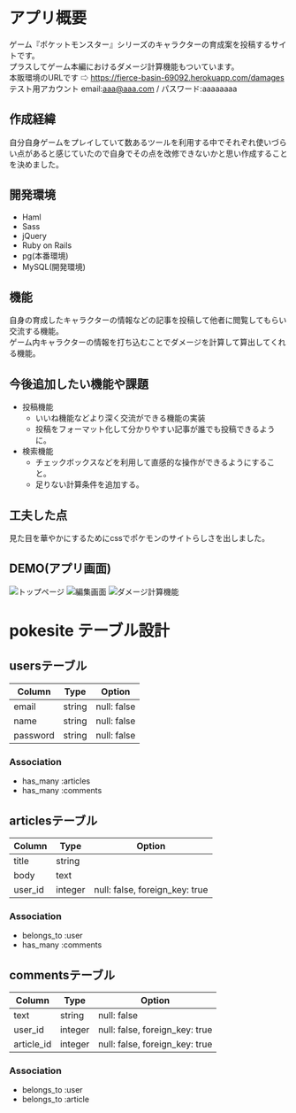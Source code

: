 # アプリ概要
  ゲーム『ポケットモンスター』シリーズのキャラクターの育成案を投稿するサイトです。  
  プラスしてゲーム本編におけるダメージ計算機能もついています。  
  本販環境のURLです ⇨ https://fierce-basin-69092.herokuapp.com/damages  
  テスト用アカウント email:aaa@aaa.com  / パスワード:aaaaaaaa

## 作成経緯
自分自身ゲームをプレイしていて数あるツールを利用する中でそれぞれ使いづらい点があると感じていたので自身でその点を改修できないかと思い作成することを決めました。

## 開発環境
- Haml
- Sass
- jQuery
- Ruby on Rails
- pg(本番環境)
- MySQL(開発環境)

## 機能
  自身の育成したキャラクターの情報などの記事を投稿して他者に閲覧してもらい交流する機能。  
  ゲーム内キャラクターの情報を打ち込むことでダメージを計算して算出してくれる機能。

## 今後追加したい機能や課題
- 投稿機能
  - いいね機能などより深く交流ができる機能の実装
  - 投稿をフォーマット化して分かりやすい記事が誰でも投稿できるように。
- 検索機能
  - チェックボックスなどを利用して直感的な操作ができるようにすること。
  - 足りない計算条件を追加する。

## 工夫した点
  見た目を華やかにするためにcssでポケモンのサイトらしさを出しました。

## DEMO(アプリ画面)
  ![トップページ](https://github.com/quin001cunx/newRead/blob/master/21.47.15.png)
  ![編集画面](https://github.com/quin001cunx/newRead/blob/master/21.48.06.png)
  ![ダメージ計算機能](https://github.com/quin001cunx/newRead/blob/master/21.48.26.png)

# pokesite テーブル設計
## usersテーブル
|Column|Type|Option|
|------|----|------|
|email|string|null: false|
|name|string|null: false|
|password|string|null: false|
### Association
- has_many :articles
- has_many :comments

## articlesテーブル
|Column|Type|Option|
|------|----|------|
|title|string||
|body|text||
|user_id|integer|null: false, foreign_key: true|
### Association
- belongs_to :user
- has_many :comments

## commentsテーブル
|Column|Type|Option|
|------|----|------|
|text|string|null: false|
|user_id|integer|null: false, foreign_key: true|
|article_id|integer|null: false, foreign_key: true|
### Association
- belongs_to :user
- belongs_to :article
